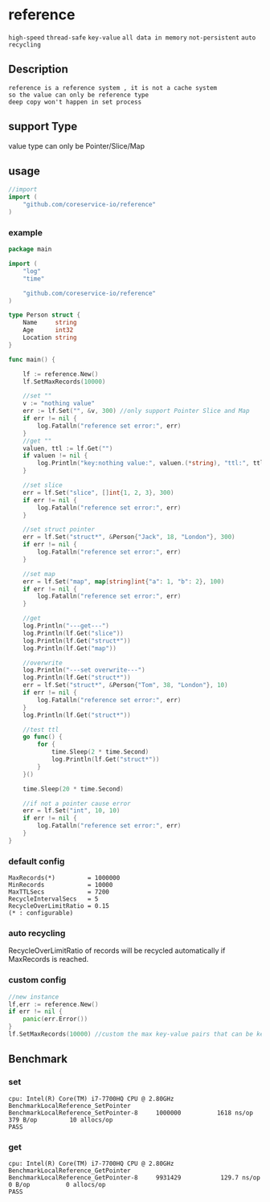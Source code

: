 # reference

```high-speed```
```thread-safe```
```key-value```
```all data in memory```
```not-persistent```
```auto recycling ```

## Description
```
reference is a reference system , it is not a cache system
so the value can only be reference type 
deep copy won't happen in set process
```

## support Type
value type can only be Pointer/Slice/Map

## usage

```go
//import
import (
    "github.com/coreservice-io/reference"
)
```

### example

```go
package main

import (
	"log"
	"time"

	"github.com/coreservice-io/reference"
)

type Person struct {
	Name     string
	Age      int32
	Location string
}

func main() {

	lf := reference.New()
	lf.SetMaxRecords(10000)

	//set ""
	v := "nothing value"
	err := lf.Set("", &v, 300) //only support Pointer Slice and Map
	if err != nil {
		log.Fatalln("reference set error:", err)
	}
	//get ""
	valuen, ttl := lf.Get("")
	if valuen != nil {
		log.Println("key:nothing value:", valuen.(*string), "ttl:", ttl)
	}

	//set slice
	err = lf.Set("slice", []int{1, 2, 3}, 300)
	if err != nil {
		log.Fatalln("reference set error:", err)
	}

	//set struct pointer
	err = lf.Set("struct*", &Person{"Jack", 18, "London"}, 300)
	if err != nil {
		log.Fatalln("reference set error:", err)
	}

	//set map
	err = lf.Set("map", map[string]int{"a": 1, "b": 2}, 100)
	if err != nil {
		log.Fatalln("reference set error:", err)
	}

	//get
	log.Println("---get---")
	log.Println(lf.Get("slice"))
	log.Println(lf.Get("struct*"))
	log.Println(lf.Get("map"))

	//overwrite
	log.Println("---set overwrite---")
	log.Println(lf.Get("struct*"))
	err = lf.Set("struct*", &Person{"Tom", 38, "London"}, 10)
	if err != nil {
		log.Fatalln("reference set error:", err)
	}
	log.Println(lf.Get("struct*"))

	//test ttl
	go func() {
		for {
			time.Sleep(2 * time.Second)
			log.Println(lf.Get("struct*"))
		}
	}()

	time.Sleep(20 * time.Second)

	//if not a pointer cause error
	err = lf.Set("int", 10, 10)
	if err != nil {
		log.Fatalln("reference set error:", err)
	}
}

```

### default config

```
MaxRecords(*)         = 1000000
MinRecords            = 10000
MaxTTLSecs            = 7200
RecycleIntervalSecs   = 5
RecycleOverLimitRatio = 0.15
(* : configurable)
```

### auto recycling

RecycleOverLimitRatio of records will be recycled automatically
if MaxRecords is reached.

### custom config

```go
//new instance
lf,err := reference.New()
if err != nil {
    panic(err.Error())
}
lf.SetMaxRecords(10000) //custom the max key-value pairs that can be kept in memory
```

## Benchmark

### set

```
cpu: Intel(R) Core(TM) i7-7700HQ CPU @ 2.80GHz
BenchmarkLocalReference_SetPointer
BenchmarkLocalReference_SetPointer-8   	 1000000	      1618 ns/op	     379 B/op	      10 allocs/op
PASS
```

### get

```
cpu: Intel(R) Core(TM) i7-7700HQ CPU @ 2.80GHz
BenchmarkLocalReference_GetPointer
BenchmarkLocalReference_GetPointer-8   	 9931429	       129.7 ns/op	       0 B/op	       0 allocs/op
PASS
```

